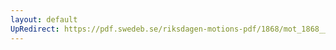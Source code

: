 ```yaml
---
layout: default
UpRedirect: https://pdf.swedeb.se/riksdagen-motions-pdf/1868/mot_1868__ak__00141/mot_1868__ak__00141_001.pdf
---
```

